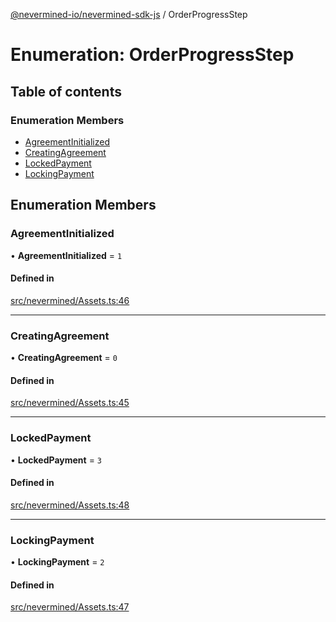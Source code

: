 [@nevermined-io/nevermined-sdk-js](../code-reference.md) / OrderProgressStep

# Enumeration: OrderProgressStep

## Table of contents

### Enumeration Members

- [AgreementInitialized](OrderProgressStep.md#agreementinitialized)
- [CreatingAgreement](OrderProgressStep.md#creatingagreement)
- [LockedPayment](OrderProgressStep.md#lockedpayment)
- [LockingPayment](OrderProgressStep.md#lockingpayment)

## Enumeration Members

### AgreementInitialized

• **AgreementInitialized** = ``1``

#### Defined in

[src/nevermined/Assets.ts:46](https://github.com/nevermined-io/sdk-js/blob/2dcaeeb/src/nevermined/Assets.ts#L46)

___

### CreatingAgreement

• **CreatingAgreement** = ``0``

#### Defined in

[src/nevermined/Assets.ts:45](https://github.com/nevermined-io/sdk-js/blob/2dcaeeb/src/nevermined/Assets.ts#L45)

___

### LockedPayment

• **LockedPayment** = ``3``

#### Defined in

[src/nevermined/Assets.ts:48](https://github.com/nevermined-io/sdk-js/blob/2dcaeeb/src/nevermined/Assets.ts#L48)

___

### LockingPayment

• **LockingPayment** = ``2``

#### Defined in

[src/nevermined/Assets.ts:47](https://github.com/nevermined-io/sdk-js/blob/2dcaeeb/src/nevermined/Assets.ts#L47)
